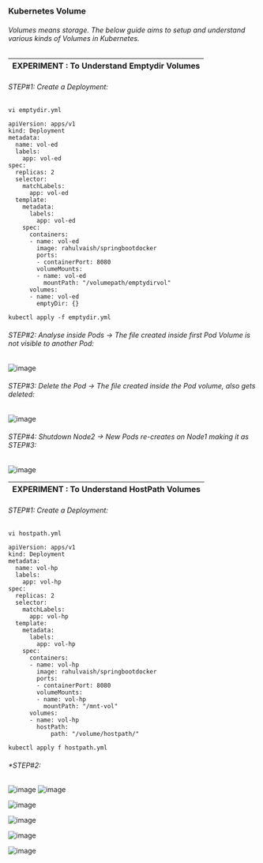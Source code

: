 ### Kubernetes Volume
###### Volumes means storage. The below guide aims to setup and understand various kinds of Volumes in Kubernetes. 

| EXPERIMENT : To Understand Emptydir Volumes |
|---|
###### *STEP#1:  Create a Deployment:*
```
vi emptydir.yml
```
```
apiVersion: apps/v1
kind: Deployment
metadata:
  name: vol-ed
  labels:
    app: vol-ed
spec:
  replicas: 2
  selector:
    matchLabels:
      app: vol-ed
  template:
    metadata:
      labels:
        app: vol-ed
    spec:
      containers:
      - name: vol-ed
        image: rahulvaish/springbootdocker
        ports:
        - containerPort: 8080
        volumeMounts:
        - name: vol-ed
          mountPath: "/volumepath/emptydirvol"
      volumes:
      - name: vol-ed
        emptyDir: {}       
```
```
kubectl apply -f emptydir.yml
```
###### *STEP#2: Analyse inside Pods &rightarrow; The file created inside first Pod Volume is not visible to another Pod:*
![image](https://user-images.githubusercontent.com/45539698/68653982-f68b4180-0552-11ea-832c-3f8098746d7b.png)
###### *STEP#3: Delete the Pod &rightarrow; The file created inside the Pod volume, also gets deleted:*
![image](https://user-images.githubusercontent.com/45539698/68656889-ab742d00-0558-11ea-8aad-9e04e1bbff74.png)
###### *STEP#4: Shutdown Node2 &rightarrow; New Pods re-creates on Node1 making it as STEP#3:*
![image](https://user-images.githubusercontent.com/45539698/68658167-f0995e80-055a-11ea-811a-da960ab9584c.png)

| EXPERIMENT : To Understand HostPath Volumes |
|---|
###### *STEP#1:  Create a Deployment:*
```
vi hostpath.yml
```
```
apiVersion: apps/v1
kind: Deployment
metadata:
  name: vol-hp
  labels:
    app: vol-hp
spec:
  replicas: 2
  selector:
    matchLabels:
      app: vol-hp
  template:
    metadata:
      labels:
        app: vol-hp
    spec:
      containers:
      - name: vol-hp
        image: rahulvaish/springbootdocker
        ports:
        - containerPort: 8080
        volumeMounts:
        - name: vol-hp
          mountPath: "/mnt-vol"
      volumes:
      - name: vol-hp
        hostPath:
            path: "/volume/hostpath/"

```
```
kubectl apply f hostpath.yml
```
###### *STEP#2:
![image](https://user-images.githubusercontent.com/45539698/68677301-e2ab0400-0581-11ea-94d5-ef10d6540737.png)
![image](https://user-images.githubusercontent.com/45539698/68677355-fce4e200-0581-11ea-93f2-acb4b960907e.png)


![image](https://user-images.githubusercontent.com/45539698/68681626-b98e7180-0589-11ea-9c0a-dd91ef7b5d5f.png)

![image](https://user-images.githubusercontent.com/45539698/68682079-8ef0e880-058a-11ea-8d65-3bd057f8f821.png)


![image](https://user-images.githubusercontent.com/45539698/68682079-8ef0e880-058a-11ea-8d65-3bd057f8f821.png)


![image](https://user-images.githubusercontent.com/45539698/68682775-abd9eb80-058b-11ea-9863-2a73172a6e92.png)


